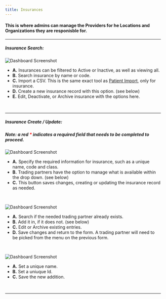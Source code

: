 ```yaml
---
title: Insurances
---
```


#### This is where admins can manage the Providers for he Locations and Organizations they are responisble for.


<hr />

##### Insurance Search:

![Dashboard Screenshot](/screenPrints/InsuranceSearch.png)

- **A.** Insurances can be filtered to Active or Inactive, as well as viewing all.
- **B.** Search insurance by name or code.
- **C.** Import a CSV.  This is the same exact tool as [Patient Import](/patients/import/), only for insurance.
- **D.** Create a new insurance record with this option. (see below)
- **E.** Edit, Deactivate, or Archive insurance with the options here.

<br />

<hr />

##### Insurance Create / Update:
##### Note: a red <b style="color: red;">*</b> indicates a required field that needs to be completed to proceed.

![Dashboard Screenshot](/screenPrints/InsuranceEdit.png)

- **A.** Specify the required information for insurance, such as a unique name, code and class.
- **B.** Trading partners have the option to manage what is available within the drop down. (see below)
- **C.** This button saves changes, creating or updating the insurance record as needed.

<br />

![Dashboard Screenshot](/screenPrints/InsuranceEdit2.png)

- **A.** Search if the needed trading partner already exists.
- **B.** Add it in, if it does not. (see below)
- **C.** Edit or Archive existing entries.
- **D.** Save changes and return to the form.  A trading partner will need to be picked from the menu on the previous form.

<br />

![Dashboard Screenshot](/screenPrints/InsuranceEdit3.png)

- **A.** Set a unique name.
- **B.** Set a uniuque Id.
- **C.** Save the new addition.

<br />

<hr />
